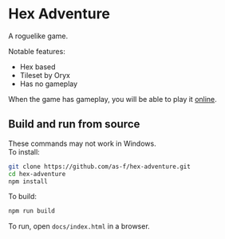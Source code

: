 # Hex Adventure

A roguelike game.

Notable features:

* Hex based
* Tileset by Oryx
* Has no gameplay

When the game has gameplay, you will be able to play it [online](http://as-f.github.io/hex-adventure/).

## Build and run from source

These commands may not work in Windows.  
To install:

```bash
git clone https://github.com/as-f/hex-adventure.git
cd hex-adventure
npm install
```

To build:

```bash
npm run build
```

To run, open `docs/index.html` in a browser.
